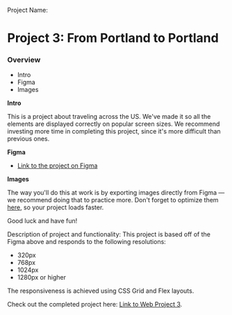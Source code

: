 Project Name:
# Project 3: From Portland to Portland

### Overview
* Intro
* Figma
* Images

**Intro**

This is a project about traveling across the US. We've made it so all the elements are displayed correctly on popular screen sizes. We recommend investing more time in completing this project, since it's more difficult than previous ones.

**Figma**

* [Link to the project on Figma](https://www.figma.com/file/AtbNbstbxWPcMqvF061V0R/Sprint-3%3A-From-Portland-to-Portland-%7C-desktop-%2B-mobile?node-id=0%3A1)

**Images**

The way you'll do this at work is by exporting images directly from Figma — we recommend doing that to practice more. Don't forget to optimize them [here](https://tinypng.com/), so your project loads faster. 

Good luck and have fun!

Description of project and functionality:
This project is based off of the Figma above and responds to the following resolutions:
- 320px
- 768px
- 1024px 
- 1280px or higher

The responsiveness is achieved using CSS Grid and Flex layouts.

Check out the completed project here: [Link to Web Project 3](https://xxengineer-practicum.github.io/web_project_3/).